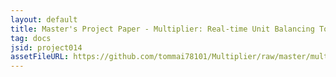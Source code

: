```yaml
---
layout: default
title: Master's Project Paper - Multiplier: Real-time Unit Balancing Tool
tag: docs
jsid: project014
assetFileURL: https://github.com/tommai78101/Multiplier/raw/master/multiplier_final_rts_study.pdf
---
```

